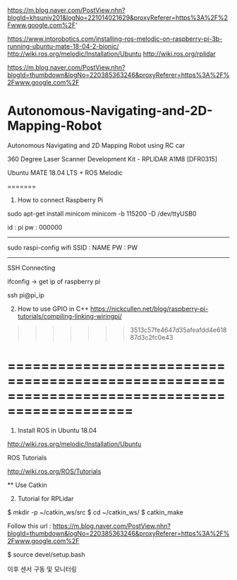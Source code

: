 https://m.blog.naver.com/PostView.nhn?blogId=khsuniv201&logNo=221014021629&proxyReferer=https%3A%2F%2Fwww.google.com%2F'

https://www.intorobotics.com/installing-ros-melodic-on-raspberry-pi-3b-running-ubuntu-mate-18-04-2-bionic/
http://wiki.ros.org/melodic/Installation/Ubuntu
http://wiki.ros.org/rplidar

https://m.blog.naver.com/PostView.nhn?blogId=thumbdown&logNo=220385363246&proxyReferer=https%3A%2F%2Fwww.google.com%2F


# Autonomous-Navigating-and-2D-Mapping-Robot
Autonomous Navigating and 2D Mapping Robot using RC car

360 Degree Laser Scanner Development Kit - RPLIDAR A1M8 [DFR0315]

Ubuntu MATE 18.04 LTS + ROS Melodic

=======
1. How to connect Raspberry Pi

sudo apt-get install minicom
minicom -b 115200 -D /dev/ttyUSB0

id : pi
pw : 000000


--------------------------------------
sudo raspi-config
wifi
SSID :  NAME
PW : PW

--------------------------------------
SSH Connecting

ifconfig -> get ip of raspberry pi

ssh pi@pi_ip


2. How to use GPIO in C++
https://nickcullen.net/blog/raspberry-pi-tutorials/compiling-linking-wiringpi/
>>>>>>> 3513c57fe4647d35afeafdd4e61887d3c2fc0e43


=============================================================================================
=============================================================================================

1. Install ROS in Ubuntu 18.04 

http://wiki.ros.org/melodic/Installation/Ubuntu

ROS Tutorials

http://wiki.ros.org/ROS/Tutorials

** Use Catkin

2. Tutorial for RPLidar

$ mkdir -p ~/catkin_ws/src
$ cd ~/catkin_ws/
$ catkin_make

Follow this url : https://m.blog.naver.com/PostView.nhn?blogId=thumbdown&logNo=220385363246&proxyReferer=https%3A%2F%2Fwww.google.com%2F

$ source devel/setup.bash

이후 센서 구동 및 모니터링
